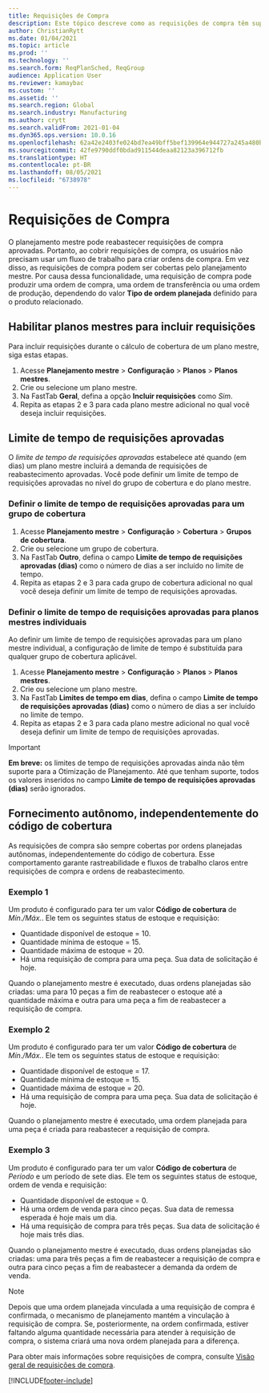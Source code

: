 ```yaml
---
title: Requisições de Compra
description: Este tópico descreve como as requisições de compra têm suporte na Otimização de Planejamento.
author: ChristianRytt
ms.date: 01/04/2021
ms.topic: article
ms.prod: ''
ms.technology: ''
ms.search.form: ReqPlanSched, ReqGroup
audience: Application User
ms.reviewer: kamaybac
ms.custom: ''
ms.assetid: ''
ms.search.region: Global
ms.search.industry: Manufacturing
ms.author: crytt
ms.search.validFrom: 2021-01-04
ms.dyn365.ops.version: 10.0.16
ms.openlocfilehash: 62a42e2403fe024bd7ea49bff5bef139964e944727a245a480bc240c112154cf
ms.sourcegitcommit: 42fe9790ddf0bdad911544deaa82123a396712fb
ms.translationtype: HT
ms.contentlocale: pt-BR
ms.lasthandoff: 08/05/2021
ms.locfileid: "6738978"
---
```

# <a name="purchase-requisitions"></a>Requisições de Compra

O planejamento mestre pode reabastecer requisições de compra aprovadas. Portanto, ao cobrir requisições de compra, os usuários não precisam usar um fluxo de trabalho para criar ordens de compra. Em vez disso, as requisições de compra podem ser cobertas pelo planejamento mestre. Por causa dessa funcionalidade, uma requisição de compra pode produzir uma ordem de compra, uma ordem de transferência ou uma ordem de produção, dependendo do valor **Tipo de ordem planejada** definido para o produto relacionado.

## <a name="enable-master-plans-to-include-requisitions"></a>Habilitar planos mestres para incluir requisições

Para incluir requisições durante o cálculo de cobertura de um plano mestre, siga estas etapas.

1. Acesse **Planejamento mestre** \> **Configuração** \> **Planos** \> **Planos mestres**.
1. Crie ou selecione um plano mestre.
1. Na FastTab **Geral**, defina a opção **Incluir requisições** como *Sim*.
1. Repita as etapas 2 e 3 para cada plano mestre adicional no qual você deseja incluir requisições.

## <a name="approved-requisitions-time-fence"></a>Limite de tempo de requisições aprovadas

O *limite de tempo de requisições aprovadas* estabelece até quando (em dias) um plano mestre incluirá a demanda de requisições de reabastecimento aprovadas. Você pode definir um limite de tempo de requisições aprovadas no nível do grupo de cobertura e do plano mestre.

### <a name="set-the-approved-requisitions-time-fence-for-a-coverage-group"></a>Definir o limite de tempo de requisições aprovadas para um grupo de cobertura

1. Acesse **Planejamento mestre** \> **Configuração** \> **Cobertura** \> **Grupos de cobertura**.
1. Crie ou selecione um grupo de cobertura.
1. Na FastTab **Outro**, defina o campo **Limite de tempo de requisições aprovadas (dias)** como o número de dias a ser incluído no limite de tempo.
1. Repita as etapas 2 e 3 para cada grupo de cobertura adicional no qual você deseja definir um limite de tempo de requisições aprovadas.

### <a name="set-the-approved-requisitions-time-fence-for-individual-master-plans"></a>Definir o limite de tempo de requisições aprovadas para planos mestres individuais

Ao definir um limite de tempo de requisições aprovadas para um plano mestre individual, a configuração de limite de tempo é substituída para qualquer grupo de cobertura aplicável.

1. Acesse **Planejamento mestre** \> **Configuração** \> **Planos** \> **Planos mestres**.
1. Crie ou selecione um plano mestre.
1. Na FastTab **Limites de tempo em dias**, defina o campo **Limite de tempo de requisições aprovadas (dias)** como o número de dias a ser incluído no limite de tempo.
1. Repita as etapas 2 e 3 para cada plano mestre adicional no qual você deseja definir um limite de tempo de requisições aprovadas.

> [!IMPORTANT]
> **Em breve:** os limites de tempo de requisições aprovadas ainda não têm suporte para a Otimização de Planejamento. Até que tenham suporte, todos os valores inseridos no campo **Limite de tempo de requisições aprovadas (dias)** serão ignorados.

## <a name="independent-supply-regardless-of-coverage-code"></a>Fornecimento autônomo, independentemente do código de cobertura

As requisições de compra são sempre cobertas por ordens planejadas autônomas, independentemente do código de cobertura. Esse comportamento garante rastreabilidade e fluxos de trabalho claros entre requisições de compra e ordens de reabastecimento.

### <a name="example-1"></a>Exemplo 1

Um produto é configurado para ter um valor **Código de cobertura** de *Mín./Máx.*. Ele tem os seguintes status de estoque e requisição:

- Quantidade disponível de estoque = 10.
- Quantidade mínima de estoque = 15.
- Quantidade máxima de estoque = 20.
- Há uma requisição de compra para uma peça. Sua data de solicitação é hoje.

Quando o planejamento mestre é executado, duas ordens planejadas são criadas: uma para 10 peças a fim de reabastecer o estoque até a quantidade máxima e outra para uma peça a fim de reabastecer a requisição de compra.

### <a name="example-2"></a>Exemplo 2

Um produto é configurado para ter um valor **Código de cobertura** de *Mín./Máx.*. Ele tem os seguintes status de estoque e requisição:

- Quantidade disponível de estoque = 17.
- Quantidade mínima de estoque = 15.
- Quantidade máxima de estoque = 20.
- Há uma requisição de compra para uma peça. Sua data de solicitação é hoje.

Quando o planejamento mestre é executado, uma ordem planejada para uma peça é criada para reabastecer a requisição de compra.

### <a name="example-3"></a>Exemplo 3

Um produto é configurado para ter um valor **Código de cobertura** de *Período* e um período de sete dias. Ele tem os seguintes status de estoque, ordem de venda e requisição:

- Quantidade disponível de estoque = 0.
- Há uma ordem de venda para cinco peças. Sua data de remessa esperada é hoje mais um dia.
- Há uma requisição de compra para três peças. Sua data de solicitação é hoje mais três dias.

Quando o planejamento mestre é executado, duas ordens planejadas são criadas: uma para três peças a fim de reabastecer a requisição de compra e outra para cinco peças a fim de reabastecer a demanda da ordem de venda.

> [!NOTE]
> Depois que uma ordem planejada vinculada a uma requisição de compra é confirmada, o mecanismo de planejamento mantém a vinculação à requisição de compra. Se, posteriormente, na ordem confirmada, estiver faltando alguma quantidade necessária para atender à requisição de compra, o sistema criará uma nova ordem planejada para a diferença.

Para obter mais informações sobre requisições de compra, consulte [Visão geral de requisições de compra](../../procurement/purchase-requisitions-overview.md).


[!INCLUDE[footer-include](../../../includes/footer-banner.md)]